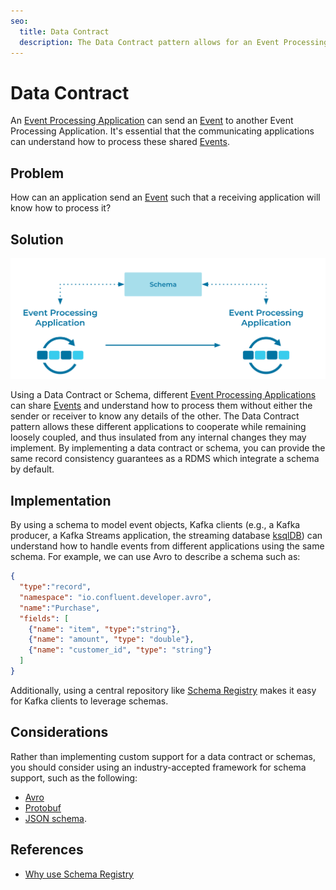 ```yaml
---
seo:
  title: Data Contract
  description: The Data Contract pattern allows for an Event Processing Application to send an event to another application, and the receiving application will know how to process it.
---
```


# Data Contract 

An [Event Processing Application](../event-processing/event-processing-application.md) can send an [Event](../event/event.md) to another Event Processing Application.  It's essential that the communicating applications can understand how to process these shared [Events](../event/event.md).


## Problem
How can an application send an [Event](../event/event.md) such that a receiving application will know how to process it?

## Solution
![data-contract](../img/data-contract.svg)

Using a Data Contract or Schema, different [Event Processing Applications](../event-processing/event-processing-application.md) can share [Events](../event/event.md) and understand how to process them without either the sender or receiver to know any details of the other.  The Data Contract pattern allows these different applications to cooperate while remaining loosely coupled, and thus insulated from any internal changes they may implement.  By implementing a data contract or schema, you can provide the same record consistency guarantees as a RDMS which integrate a schema by default.

## Implementation

By using a schema to model event objects, Kafka clients (e.g., a Kafka producer, a Kafka Streams application, the streaming database [ksqlDB](https://ksqldb.io/)) can understand how to handle events from different applications using the same schema.
For example, we can use Avro to describe a schema such as:
```json
{
  "type":"record",
  "namespace": "io.confluent.developer.avro",
  "name":"Purchase",
  "fields": [
    {"name": "item", "type":"string"},
    {"name": "amount", "type": "double"},
    {"name": "customer_id", "type": "string"}
  ]
}
```

Additionally, using a central repository like [Schema Registry](https://docs.confluent.io/platform/current/schema-registry/index.html) makes it easy for Kafka clients to leverage schemas.

## Considerations

Rather than implementing custom support for a data contract or schemas, you should consider using an industry-accepted framework for schema support, such as the following:

* [Avro](https://avro.apache.org/docs/current/spec.html) 
* [Protobuf](https://developers.google.com/protocol-buffers)
* [JSON schema](https://json-schema.org/).

## References
* [Why use Schema Registry](https://www.confluent.io/blog/schema-registry-kafka-stream-processing-yes-virginia-you-really-need-one/)
